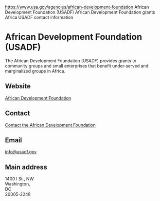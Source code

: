 

https://www.usa.gov/agencies/african-development-foundation
African Development Foundation (USADF)
African Development Foundation grants Africa
USADF contact information

African Development Foundation
(USADF)
======================================

The African Development Foundation (USADF) provides grants to community groups and small enterprises that benefit under-served and marginalized groups in Africa.

Website
-------

[African Development Foundation](https://www.usadf.gov/)

Contact
-------

[Contact the African Development Foundation](https://www.usadf.gov/contact-us)

Email
-----

[info@usadf.gov](mailto:info@usadf.gov)

Main address
------------

1400 I St., NW  
Washington,  
DC  
20005-2248
